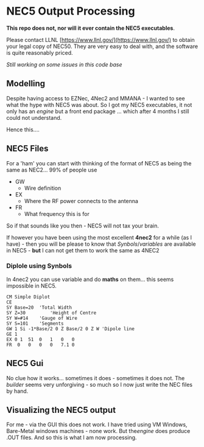 # NEC5 Output Processing

**This repo does not, nor will it ever contain the NEC5 executables**. 

Please contact LLNL [https://www.llnl.gov/](https://www.llnl.gov/) to obtain your legal copy of NEC50. They are very easy to deal with, and the software is quite reasonably priced.

*Still working on some issues in this code base*


## Modelling

Despite having access to EZNec, 4Nec2 and MMANA - I wanted to see what the hype with NEC5 was about. So I got my NEC5 executables, it not only has an *engine* but a front end package ... which after 4 months I still could not understand. 

Hence this....

## NEC5 Files 

For a 'ham' you can start with thinking of the format of NEC5 as being the same as NEC2... 99% of people use 

  - GW
    - Wire definition
  - EX 
    - Where the RF power connects to the antenna
  - FR 
    - What frequency this is for 

So if that sounds like you then - NEC5 will not tax your brain. 

If however you have been using the most excellent **4nec2** for a while (as I have) - then you will be please to know that *Synbols*/*variables* are available in NEC5 - **but** I can not get them to work the same as 4NEC2

### Diplole using Synbols 

In 4nec2 you can use variable and do **maths** on them... this seems impossible in NEC5.
```4nec2 
CM Simple Diplot 
CE
SY Base=20	'Total Width
SY Z=30	        'Height of Centre
SY W=#14	'Gauge of Wire
SY S=101	'Segments
GW 1 Si -1*Base/2 0 Z Base/2 0 Z W 'Dipole line
GE 1
EX 0 1	51	0	1	0	0
FR	0	0	0	0	7.1	0
```

## NEC5 Gui 

No clue how it works... sometimes it does - sometimes it does not.
The *builder* seems very unforgiving - so much so I now just write the NEC files by hand. 

## Visualizing the NEC5 output

For me - via the GUI this does not work. I have tried using VM Windows, Bare-Metal windows machines - none work. But the*engine* does produce .OUT files. And so this is what I am now processing.

 
